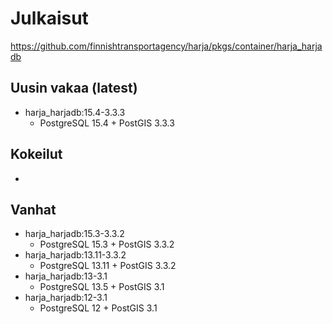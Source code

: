 # Julkaisut

https://github.com/finnishtransportagency/harja/pkgs/container/harja_harjadb

## Uusin vakaa (latest)
* harja_harjadb:15.4-3.3.3
    * PostgreSQL 15.4 + PostGIS 3.3.3

## Kokeilut
* 

## Vanhat
* harja_harjadb:15.3-3.3.2
    * PostgreSQL 15.3 + PostGIS 3.3.2
* harja_harjadb:13.11-3.3.2
    * PostgreSQL 13.11 + PostGIS 3.3.2
* harja_harjadb:13-3.1
    * PostgreSQL 13.5 + PostGIS 3.1
* harja_harjadb:12-3.1
   * PostgreSQL 12 + PostGIS 3.1
    
